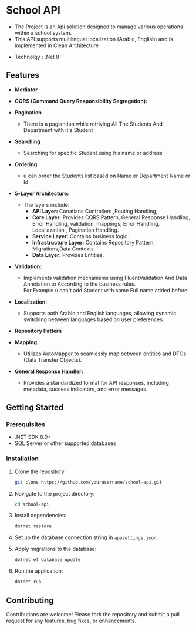 # School API

- The Project is an Api solution designed to manage various operations within a school system.
- This API supports multilingual localization (Arabic, English) and is implemented in Clean Architecture 
* Technolgy : .Net 8 

## Features
- **Mediator**  
- **CQRS (Command Query Responsibility Segregation):**
-  **Pagination**
     - There is a pagiantion while retriving All The Students And Department with it's Student  
-  **Searching**
     - Searching for specific Student using his name or address 
-  **Ordering**
    - u can order the Students list based on Name or Department Name or Id    
- **5-Layer Architecture:**
  
  - The layers include:
    - **API Layer:** Conatians Controllers ,Routing Handling, 
    - **Core Layer:** Provides CQRS Pattern, General Response Handling, Error Handling, validation, mappings, Error Handling, Localiazation , Pagination Handling.
    - **Service Layer:** Contains business logic.
    - **Infrastructure Layer:** Contains Repository Pattern, Migrations,Data Contexts 
    - **Data Layer:** Provides Entities.

- **Validation:**
  - Implements validation mechanisms using FluentValidation And Data Annotation to According to the business rules.  
     For Example u can't add Student with same Full name added before 

- **Localization:**
  - Supports both Arabic and English languages, allowing dynamic switching between languages based on user preferences.

- **Repository Pattern**
  
- **Mapping:**
  - Utilizes AutoMapper to seamlessly map between entities and DTOs (Data Transfer Objects).

- **General Response Handler:**
  - Provides a standardized format for API responses, including metadata, success indicators, and error messages.

## Getting Started

### Prerequisites

- .NET SDK 8.0+
- SQL Server or other supported databases

### Installation

1. Clone the repository:
    ```bash
    git clone https://github.com/yourusername/school-api.git
    ```

2. Navigate to the project directory:
    ```bash
    cd school-api
    ```

3. Install dependencies:
    ```bash
    dotnet restore
    ```

4. Set up the database connection string in `appsettings.json`.

5. Apply migrations to the database:
    ```bash
    dotnet ef database update
    ```

6. Run the application:
    ```bash
    dotnet run
    ```

## Contributing

Contributions are welcome! Please fork the repository and submit a pull request for any features, bug fixes, or enhancements.

